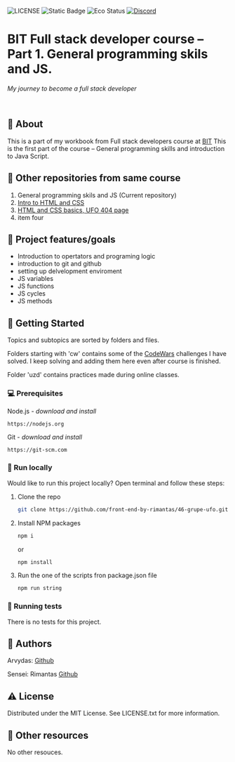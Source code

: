 
![LICENSE](https://img.shields.io/badge/license-MIT-blue.svg?style=flat-square)
![Static Badge](https://img.shields.io/badge/%20Coffe-Free-yellow)
![Eco Status](https://img.shields.io/badge/ECO-Friendly-green.svg)
[![Discord](https://discord.com/api/guilds/571393319201144843/widget.png)](https://discord.gg/dRwW4rw)

# BIT Full stack developer course – Part 1. General programming skils and JS.

_My journey to become a full stack developer_

<br>

## 🌟 About

This is a part of my workbook from Full stack developers course at [BIT](https://bit.lt/)
This is the first part of the course – General programming skills and introduction to Java Script.

## 🧭 Other repositories from same  course
1. General programming skils and JS (Current repository)
2. [Intro to HTML and CSS](https://github.com/madrakas/bit_02_Intro_to_HTML/)
3. [HTML and CSS basics, UFO 404 page](https://github.com/madrakas/bit_03_html-ufo)
4. item four

## 🎯 Project features/goals

- Introduction to opertators and programing logic
- introduction to git and github
- setting up delvelopment enviroment
- JS variables
- JS functions
- JS cycles
- JS methods
  
## 🧰 Getting Started
Topics and subtopics are sorted by folders and files.

Folders starting with 'cw' contains some of the [CodeWars](https://www.codewars.com/users/madrakas) challenges I have solved. I keep solving and adding them here even after course is finished.

Folder 'uzd' contains practices made during online classes.

### 💻 Prerequisites

Node.js - _download and install_

```
https://nodejs.org
```

Git - _download and install_

```
https://git-scm.com
```

### 🏃 Run locally

Would like to run this project locally? Open terminal and follow these steps:

1. Clone the repo
    ```sh
    git clone https://github.com/front-end-by-rimantas/46-grupe-ufo.git
    ```
2. Install NPM packages
    ```sh
    npm i
    ```
    or
    ```sh
    npm install
    ```
3. Run the one of the scripts fron package.json file
    ```sh
    npm run string
    ```

### 🧪 Running tests

There is no tests for this project.

## 🎅 Authors

Arvydas: [Github](https://github.com/madrakas)

Sensei: Rimantas [Github](https://github.com/belauzas)

## ⚠️ License

Distributed under the MIT License. See LICENSE.txt for more information.

## 🔗 Other resources

No other resouces.
